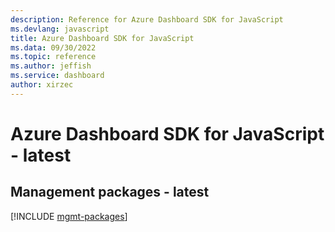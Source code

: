 ```yaml
---
description: Reference for Azure Dashboard SDK for JavaScript
ms.devlang: javascript
title: Azure Dashboard SDK for JavaScript
ms.data: 09/30/2022
ms.topic: reference
ms.author: jeffish
ms.service: dashboard
author: xirzec
---
```

# Azure Dashboard SDK for JavaScript - latest

## Management packages - latest
[!INCLUDE [mgmt-packages](dashboard-mgmt-index.md)]